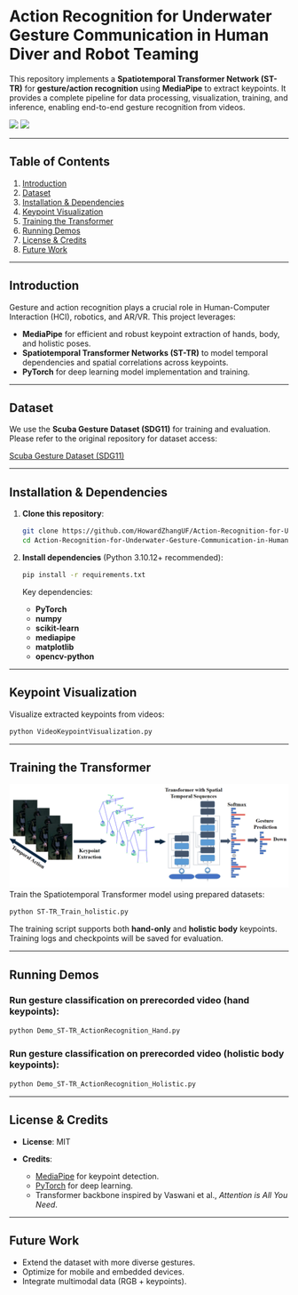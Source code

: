 # Action Recognition for Underwater Gesture Communication in Human Diver and Robot Teaming

This repository implements a **Spatiotemporal Transformer Network (ST-TR)** for **gesture/action recognition** using **MediaPipe** to extract keypoints. It provides a complete pipeline for data processing, visualization, training, and inference, enabling end-to-end gesture recognition from videos.

![](https://github.com/HowardZhangUF/Spatial-Temporal-Transformer-Network-Mediapipe/blob/main/demo.gif)
![](https://github.com/HowardZhangUF/Spatial-Temporal-Transformer-Network-Mediapipe/blob/main/videoDemo.gif)

---

## Table of Contents

1. [Introduction](#introduction)
2. [Dataset](#dataset)
3. [Installation & Dependencies](#installation--dependencies)
4. [Keypoint Visualization](#keypoint-visualization)
5. [Training the Transformer](#training-the-transformer)
6. [Running Demos](#running-demos)
7. [License & Credits](#license--credits)
8. [Future Work](#future-work)


---

## Introduction

Gesture and action recognition plays a crucial role in Human-Computer Interaction (HCI), robotics, and AR/VR. This project leverages:

* **MediaPipe** for efficient and robust keypoint extraction of hands, body, and holistic poses.
* **Spatiotemporal Transformer Networks (ST-TR)** to model temporal dependencies and spatial correlations across keypoints.
* **PyTorch** for deep learning model implementation and training.



---

## Dataset

We use the **Scuba Gesture Dataset (SDG11)** for training and evaluation. Please refer to the original repository for dataset access:

[Scuba Gesture Dataset (SDG11)](https://github.com/abubake/Scuba-Gesture-Dataset.git)

---

## Installation & Dependencies

1. **Clone this repository**:

   ```bash
   git clone https://github.com/HowardZhangUF/Action-Recognition-for-Underwater-Gesture-Communication-in-Human-Diver-and-Robot-Teaming.git
   cd Action-Recognition-for-Underwater-Gesture-Communication-in-Human-Diver-and-Robot-Teaming
   ```

2. **Install dependencies** (Python 3.10.12+ recommended):

   ```bash
   pip install -r requirements.txt
   ```

   Key dependencies:

   * **PyTorch**
   * **numpy**
   * **scikit-learn**
   * **mediapipe**
   * **matplotlib**
   * **opencv-python**

---

## Keypoint Visualization

Visualize extracted keypoints from videos:

```bash
python VideoKeypointVisualization.py
```

---

## Training the Transformer
![Alt text](perception_method.png)
Train the Spatiotemporal Transformer model using prepared datasets:

```bash
python ST-TR_Train_holistic.py
```

The training script supports both **hand-only** and **holistic body** keypoints. Training logs and checkpoints will be saved for evaluation.

---

## Running Demos

### Run gesture classification on prerecorded video (hand keypoints):

```bash
python Demo_ST-TR_ActionRecognition_Hand.py
```

### Run gesture classification on prerecorded video (holistic body keypoints):

```bash
python Demo_ST-TR_ActionRecognition_Holistic.py
```




---

## License & Credits

* **License**: MIT
* **Credits**:

  * [MediaPipe](https://github.com/google/mediapipe) for keypoint detection.
  * [PyTorch](https://pytorch.org/) for deep learning.
  * Transformer backbone inspired by Vaswani et al., *Attention is All You Need*.

---

## Future Work

* Extend the dataset with more diverse gestures.
* Optimize for mobile and embedded devices.
* Integrate multimodal data (RGB + keypoints).
